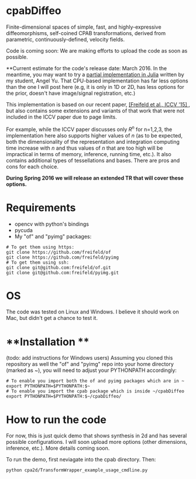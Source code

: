 # cpabDiffeo
Finite-dimensional spaces of simple, fast, and highly-expressive diffeomorphisms, self-coined CPAB transformations, derived from parametric, continuously-defined, velocity fields.

Code is coming soon: 
We are making efforts to upload the code as soon as possible. 

**Current estimate for the code's release date: March 2016. In the meantime, you may want to try a [partial implementation in Julia](https://github.com/angel8yu/cpab-diffeo-julia) written by my student, Angel Yu. That CPU-based implementation has far less options than the one I will post here (e.g, it is only in 1D or 2D, has less options for the prior, doesn't have image/signal registration, etc.)

This implementation is based on our recent paper, [\[Freifeld et al., ICCV '15\] ](http://people.csail.mit.edu/freifeld/publications.htm), but also contains some extensions and variants of that work that were not included in the ICCV paper due to page limits. 

For example, while the ICCV paper discusses only $R^n$ for n=1,2,3, the implementation here also supports higher values of $n$ (as to be expected, both the dimensionality of the representation and integration computing time increase with $n$ and thus values of $n$ that are too high will be impractical in terms of memory, inference, running time, etc.).
It also contains additional types of tessellations and bases. There are pros and cons for each choice.

**During Spring 2016 we will release an extended TR that will cover these options.**


# **Requirements**
- opencv with python's bindings
- pycuda
- My "of" and "pyimg" packages:
```
# To get them using https:
git clone https://github.com/freifeld/of
git clone https://github.com/freifeld/pyimg
# To get them using ssh:
git clone git@github.com:freifeld/of.git
git clone git@github.com:freifeld/pyimg.git
```
# OS # 
The code was tested on Linux and Windows. I believe it should work on Mac, but didn't get a chance to test it.

# **Installation **
(todo: add instructions for Windows users)
Assuming you cloned this repository as well the "of" and "pyimg" repo into your home directory (marked as ~), you
will need to adjust your PYTHONPATH accordingly:
```
# To enable you import both the of and pyimg packages which are in ~
export PYTHONPATH=$PYTHONPATH:$~    
# To enable you import the cpab package which is inside ~/cpabDiffeo
export PYTHONPATH=$PYTHONPATH:$~/cpabDiffeo/  
```
# **How to run the code**
For now, this is just quick demo that shows synthesis in 2d and has several possible configurations. I will soon upload more options (other dimensions, inference, etc.). More details coming soon.

To run the demo, first neviagate into the cpab directory. Then:
```
python cpa2d/TransformWrapper_example_usage_cmdline.py 
```








